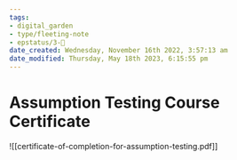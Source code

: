 ```yaml
---
tags: 
- digital_garden
- type/fleeting-note
- epstatus/3-🌳
date_created: Wednesday, November 16th 2022, 3:57:13 am
date_modified: Thursday, May 18th 2023, 6:15:55 pm
---
```

# Assumption Testing Course Certificate

![[certificate-of-completion-for-assumption-testing.pdf]]